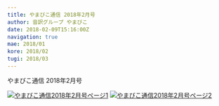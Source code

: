 ```yaml
---
title: やまびこ通信 2018年2月号
author: 音訳グループ やまびこ
date: 2018-02-09T15:16:00Z
navigation: true
mae: 2018/01
kore: 2018/02
tugi: 2018/03
---
```

やまびこ通信 2018年2月号

<audio preload="auto">
  <source src="media/02/201802.mp3" controls />
  <source src="media/02/201802.ogg" controls />
</audio>

<a href="media/02/02-1.svg" target="_blank"><img src="media/02/02-1.png" alt="やまびこ通信2018年2月号ページ1" srcset="media/02/02-1.svg" /></a>
<a href="media/02/02-2.svg" target="_blank"><img src="media/02/02-2.png" alt="やまびこ通信2018年2月号ページ2" srcset="media/02/02-2.svg" /></a>

